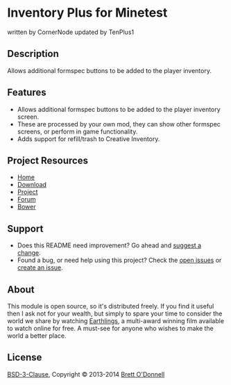 # Inventory Plus for Minetest
written by CornerNode
updated by TenPlus1

## Description

Allows additional formspec buttons to be added to the player inventory.


## Features

- Allows additional formspec buttons to be added to the player inventory screen.
- These are processed by your own mod, they can show other formspec screens, or perform in game functionality.
- Adds support for refill/trash to Creative Inventory.


## Project Resources

* [Home](http://cornernote.github.io/minetest-inventory_plus/)
* [Download](https://github.com/cornernote/minetest-inventory_plus/archive/master.zip)
* [Project](https://github.com/cornernote/minetest-inventory_plus)
* [Forum](http://forum.minetest.net/viewtopic.php?t=6204)
* [Bower](https://minetest-bower.herokuapp.com/mods/inventory_plus)

## Support

- Does this README need improvement?  Go ahead and [suggest a change](https://github.com/cornernote/minetest-inventory_plus/edit/master/README.md).
- Found a bug, or need help using this project?  Check the [open issues](https://github.com/cornernote/minetest-inventory_plus/issues) or [create an issue](https://github.com/cornernote/minetest-inventory_plus/issues/new).


## About

This module is open source, so it's distributed freely. If you find it useful then I ask not for your wealth, but simply to spare your time to consider the world we share by watching [Earthlings](http://earthlings.com/), a multi-award winning film available to watch online for free. A must-see for anyone who wishes to make the world a better place.


## License

[BSD-3-Clause](https://raw.github.com/cornernote/minetest-inventory_plus/master/LICENSE), Copyright © 2013-2014 [Brett O'Donnell](http://cornernote.github.io/)

